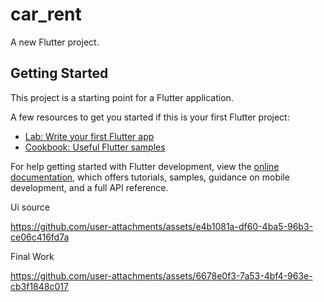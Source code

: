 # car_rent

A new Flutter project.

## Getting Started

This project is a starting point for a Flutter application.

A few resources to get you started if this is your first Flutter project:

- [Lab: Write your first Flutter app](https://docs.flutter.dev/get-started/codelab)
- [Cookbook: Useful Flutter samples](https://docs.flutter.dev/cookbook)

For help getting started with Flutter development, view the
[online documentation](https://docs.flutter.dev/), which offers tutorials,
samples, guidance on mobile development, and a full API reference.

Ui source


https://github.com/user-attachments/assets/e4b1081a-df60-4ba5-96b3-ce06c416fd7a


Final Work

https://github.com/user-attachments/assets/6678e0f3-7a53-4bf4-963e-cb3f1848c017

